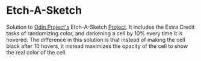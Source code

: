 # Etch-A-Sketch

Solution to [Odin Project's](https://www.theodinproject.com/) Etch-A-Sketch [Project](https://www.theodinproject.com/lessons/foundations-etch-a-sketch). It includes the Extra Credit tasks of randomizing color, and darkening a cell by 10% every time it is hovered. The difference in this solution is that instead of making the cell black after 10 hovers, it instead maximizes the opacity of the cell to show the real color of the cell.
